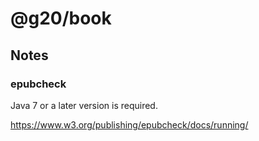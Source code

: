 # @g20/book

## Notes

### epubcheck

Java 7 or a later version is required.

https://www.w3.org/publishing/epubcheck/docs/running/

